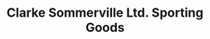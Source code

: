 ---
title: "Clarke Sommerville Ltd. Sporting Goods"
url: /cobourg/clarke-sommerville-ltd-sporting-goods/
shop: Sport
---